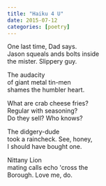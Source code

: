```yaml
---
title: "Haiku 4 U"
date: 2015-07-12
categories: [poetry]
---
```


<p>One last time, Dad says.</br>
Jason squeals ands bolts inside</br>
the mister. Slippery guy.</p>

<p>The audacity</br>
of giant metal tin-men</br>
shames the humbler heart.</p>

<p>What are crab cheese fries?</br>
Regular with seasoning?</br>
Do they sell? Who knows?</br>

<p>The didgery-dude</br>
took a raincheck. See, honey,</br>
I should have bought one.</br>

<p>Nittany Lion</br>
mating calls echo 'cross the</br>
Borough. Love me, do.</br>
